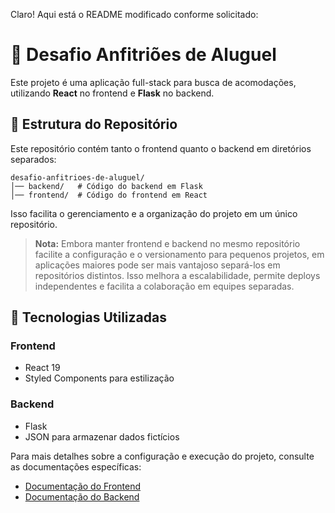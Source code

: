 Claro! Aqui está o README modificado conforme solicitado:

# 🏡 Desafio Anfitriões de Aluguel

Este projeto é uma aplicação full-stack para busca de acomodações, utilizando **React** no frontend e **Flask** no backend.

## 📌 Estrutura do Repositório

Este repositório contém tanto o frontend quanto o backend em diretórios separados:

```
desafio-anfitrioes-de-aluguel/
│── backend/   # Código do backend em Flask
│── frontend/  # Código do frontend em React
```

Isso facilita o gerenciamento e a organização do projeto em um único repositório.

> **Nota:** Embora manter frontend e backend no mesmo repositório facilite a configuração e o versionamento para pequenos projetos, em aplicações maiores pode ser mais vantajoso separá-los em repositórios distintos. Isso melhora a escalabilidade, permite deploys independentes e facilita a colaboração em equipes separadas.

## 📌 Tecnologias Utilizadas

### Frontend
- React 19
- Styled Components para estilização

### Backend
- Flask
- JSON para armazenar dados fictícios

Para mais detalhes sobre a configuração e execução do projeto, consulte as documentações específicas:

- [Documentação do Frontend](https://github.com/ClaraMeirelles/desafio-anfitrioes-de-aluguel/blob/main/frontend/README.md)
- [Documentação do Backend](https://github.com/ClaraMeirelles/desafio-anfitrioes-de-aluguel/blob/main/backend/README.md)

